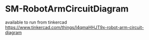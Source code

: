# SM-RobotArmCircuitDiagram
available to run from tinkercad https://www.tinkercad.com/things/l4qmaHHJT9x-robot-arm-circuit-diagram 
